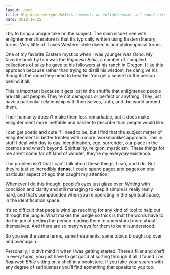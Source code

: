 ```yaml
---
layout: post
title: Why does everyone&#39;s comments on enlightenment all sound like I&#39;m just reading another book on enlightenment? Does no one have organic ideas&#47;words to express it? Or has it become just another mold to fit&#47;way to be?
date: 2018-10-25
---
```


<p>I try to bring a unique take on the subject. The main issue I see with enlightenment literature is that it’s typically written using Eastern literary forms. Very little of it uses Western-style dialectic and philosophical forms.</p><p>One of my favorite Eastern mystics when I was younger was Osho. My favorite book by him was the <i>Rajneesh Bible,</i> a number of compiled collections of talks he gave to his followers at his ranch in Oregon. I like this approach because rather than trying to distill his wisdom, he can give his thoughts the room they need to breathe. You get a sense for the person behind it all.</p><p>This is important because it gets lost in the shuffle that enlightened people are still just people. They’re not demigods or perfect or anything. They just have a particular relationship with themselves, truth, and the world around them.</p><p>Their humanity doesn’t make them less remarkable, but it does make enlightenment more ineffable and harder to describe than people would like.</p><p>I can get poetic and cute if I need to be, but I find that the subject matter of enlightenment is better treated with a more ‘workmanlike’ approach. This is stuff I deal with day to day, identification, ego, surrender, our place in the cosmos and what’s beyond. Spirituality, religion, mysticism. These things for me aren’t some far off land of wonder, they’re my everyday existence.</p><p>The problem isn’t that I can’t talk about these things, I can, and I do. But they’re just so incredibly <b>dense</b>. I could spend pages and pages on one particular aspect of ego that caught my attention.</p><p>Whenever I do this though, people’s eyes just glaze over. Writing with concision and clarity and still managing to keep it simple is really really hard, and that’s compounded when you’re operating in the spiritual space, in the identification space.</p><p>It’s so difficult that people wind up reaching for any kind of tool to help cut through the jungle. What makes the jungle so thick is that the words have to do the job of getting the person reading them to understand more about themselves. And there are so many ways for them to be misunderstood.</p><p>So you see the same terms, same treatments, same topics brought up over and over again.</p><p>Personally, I didn’t mind it when I was getting started. There’s filler and chaff in every topic, you just have to get good at sorting through it all. I found <i>The Rajneesh Bible</i> sitting on a shelf in a bookstore. If you take your search with any degree of seriousness you’ll find something that speaks to you too.</p>
